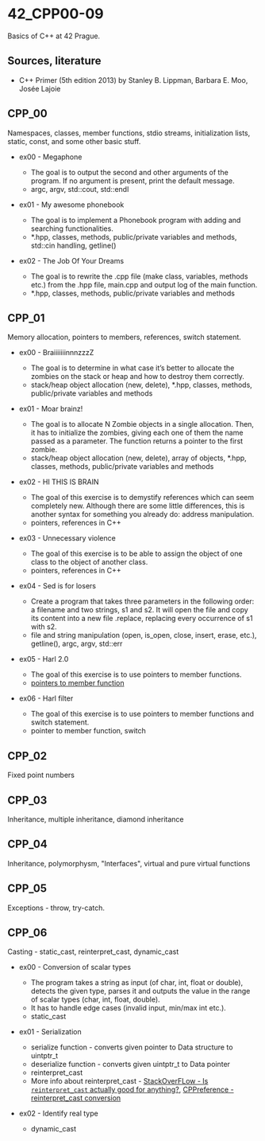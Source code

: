 # 42_CPP00-09
Basics of C++ at 42 Prague.

## Sources, literature
* C++ Primer (5th edition 2013) by Stanley B. Lippman, Barbara E. Moo, Josée Lajoie

## CPP_00
Namespaces, classes, member functions, stdio streams, initialization lists, static, const, and some other basic stuff.

* ex00 - Megaphone
  - The goal is to output the second and other arguments of the program. If no argument is present, print the default message.
  - argc, argv, std::cout, std::endl

* ex01 - My awesome phonebook
  - The goal is to implement a Phonebook program with adding and searching functionalities.
  - *.hpp, classes, methods, public/private variables and methods, std::cin handling, getline()

* ex02 - The Job Of Your Dreams
  - The goal is to rewrite the .cpp file (make class, variables, methods etc.) from the .hpp file, main.cpp and output log of the main function.
  - *.hpp, classes, methods, public/private variables and methods
 
## CPP_01
Memory allocation, pointers to members, references, switch statement.

* ex00 - BraiiiiiiinnnzzzZ
  - The goal is to determine in what case it’s better to allocate the zombies on the stack or heap and how to destroy them correctly.
  - stack/heap object allocation (new, delete), *.hpp, classes, methods, public/private variables and methods
  
* ex01 - Moar brainz!
  - The goal is to allocate N Zombie objects in a single allocation. Then, it has to initialize the zombies, giving each one of them the name passed as a parameter. The function returns a pointer to the first zombie.
  - stack/heap object allocation (new, delete), array of objects, *.hpp, classes, methods, public/private variables and methods
 
* ex02 - HI THIS IS BRAIN
  -  The goal of this exercise is to demystify references which can seem completely new. Although there are some little differences, this is another syntax for something you already do: address manipulation.
  - pointers, references in C++
 
* ex03 - Unnecessary violence
  - The goal of this exercise is to be able to assign the object of one class to the object of another class.
  - pointers, references in C++

* ex04 - Sed is for losers
  - Create a program that takes three parameters in the following order: a filename and two strings, s1 and s2. It will open the file <filename> and copy its content into a new file <filename>.replace, replacing every occurrence of s1 with s2.
  - file and string manipulation (open, is_open, close, insert, erase, etc.), getline(), argc, argv, std::err

* ex05 - Harl 2.0
  - The goal of this exercise is to use pointers to member functions.
  - [pointers to member function](https://public.websites.umich.edu/~eecs381/handouts/Pointers_to_memberfuncs.pdf)
 
* ex06 - Harl filter
  - The goal of this exercise is to use pointers to member functions and switch statement.
  - pointer to member function, switch

## CPP_02
Fixed point numbers

## CPP_03
Inheritance, multiple inheritance, diamond inheritance

## CPP_04
Inheritance, polymorphysm, "Interfaces", virtual and pure virtual functions

## CPP_05
Exceptions - throw, try-catch.

## CPP_06
Casting - static_cast, reinterpret_cast, dynamic_cast

* ex00 - Conversion of scalar types
  - The program takes a string as input (of char, int, float or double), detects the given type, parses it and outputs the value in the range of scalar types (char, int, float, double).
  - It has to handle edge cases (invalid input, min/max int etc.).
  - static_cast

* ex01 - Serialization
  - serialize function - converts given pointer to Data structure to uintptr_t 
  - deserialize function - converts given uintptr_t to Data pointer 
  - reinterpret_cast
  - More info about reinterpret_cast - [StackOverFLow - Is `reinterpret_cast` actually good for anything?](https://stackoverflow.com/questions/68576099/is-reinterpret-cast-actually-good-for-anything), [CPPreference - reinterpret_cast conversion](https://en.cppreference.com/w/cpp/language/reinterpret_cast)

* ex02 - Identify real type
  - dynamic_cast